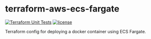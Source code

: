 # terraform-aws-ecs-fargate

[![Terraform Unit Tests](https://github.com/atrakic/terraform-aws-ecs-fargate/actions/workflows/tf-unit-tests.yml/badge.svg)](https://github.com/atrakic/terraform-aws-ecs-fargate/actions/workflows/tf-unit-tests.yml)
[![license](https://img.shields.io/github/license/atrakic/terraform-aws-ecs-fargate.svg)](https://github.com/atrakic/terraform-aws-ecs-fargate/blob/main/LICENSE)

Terraform config for deploying a docker container using ECS Fargate.
